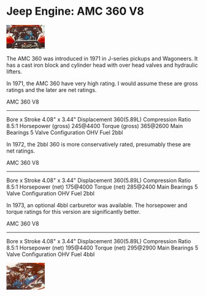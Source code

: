# Jeep Engine: AMC 360 V8

[![360 V8](/images/engine/360_.jpg)](/images/engine/360.jpg)

The AMC 360 was introduced in 1971 in J-series pickups and Wagoneers. It has a cast iron block and cylinder head with over head valves and hydraulic lifters.

In 1971, the AMC 360 have very high rating. I would assume these are gross ratings and the later are net ratings.

  AMC 360 V8            
  --------------------- -----------------
  Bore x Stroke         4.08\" x 3.44\"
  Displacement          360(5.89L)
  Compression Ratio     8.5:1
  Horsepower (gross)    245@4400
  Torque (gross)        365@2600
  Main Bearings         5
  Valve Configuration   OHV
  Fuel                  2bbl

In 1972, the 2bbl 360 is more conservatively rated, presumably these are net ratings.

  AMC 360 V8            
  --------------------- -----------------
  Bore x Stroke         4.08\" x 3.44\"
  Displacement          360(5.89L)
  Compression Ratio     8.5:1
  Horsepower (net)      175@4000
  Torque (net)          285@2400
  Main Bearings         5
  Valve Configuration   OHV
  Fuel                  2bbl

In 1973, an optional 4bbl carburetor was available. The horsepower and torque ratings for this version are significantly better.

  AMC 360 V8            
  --------------------- -----------------
  Bore x Stroke         4.08\" x 3.44\"
  Displacement          360(5.89L)
  Compression Ratio     8.5:1
  Horsepower (net)      195@4400
  Torque (net)          295@2900
  Main Bearings         5
  Valve Configuration   OHV
  Fuel                  4bbl

[![360 V8 side](/images/engine/360s_.jpg)](/images/engine/360s.jpg)
